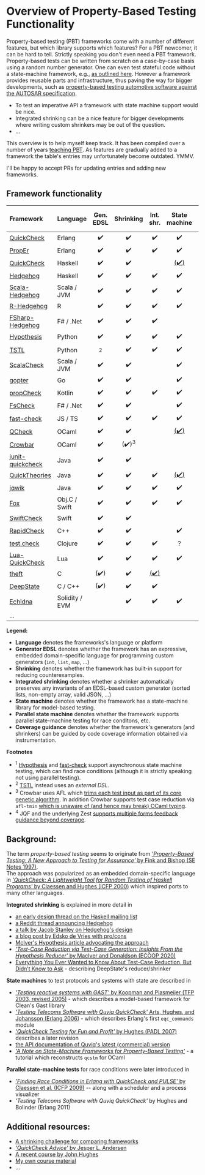 Overview of Property-Based Testing Functionality
================================================

Property-based testing (PBT) frameworks come with a number of
different features, but which library supports which features?
For a PBT newcomer, it can be hard to tell.
Strictly speaking you don't even need a PBT framework. Property-based tests can be written from scratch
on a case-by-case basis using a random number generator. One can even test stateful code without a state-machine framework,
e.g., [as outlined here](https://github.com/silentbicycle/theft/blob/master/doc/properties.md#testing-stateful-systems).
However a framework provides reusable parts and infrastructure, thus paving the way for bigger developments, such as
[property-based testing automotive software against the AUTOSAR specification](https://www.youtube.com/watch?v=zi0rHwfiX1Q).



- To test an imperative API a framework with state machine support would be nice.
- Integrated shrinking can be a nice feature for bigger developments
  where writing custom shrinkers may be out of the question.
- ...

This overview is to help myself keep track. It has been compiled over a number of years
[teaching PBT](https://janmidtgaard.dk/quickcheck/). As features are gradually added to
a framework the table's entries may unfortunately become outdated. YMMV.

I'll be happy to accept PRs for updating entries and adding new frameworks.




Framework functionality
-----------------------

| Framework                                                         | Language       | Gen. EDSL          | Shrinking          | Int. shr.          | State machine      | Par. st. mach.     | Cov. guidance      |
|:------------------------------------------------------------------|:---------------|:------------------:|:------------------:|:------------------:|:------------------:|:------------------:|:------------------:|
| [QuickCheck](http://www.quviq.com/products/erlang-quickcheck/)    | Erlang         | :heavy_check_mark: | :heavy_check_mark: | :heavy_check_mark: | :heavy_check_mark: | :heavy_check_mark: |                    |
| [PropEr](https://github.com/proper-testing/proper)                | Erlang         | :heavy_check_mark: | :heavy_check_mark: | :heavy_check_mark: | :heavy_check_mark: | :heavy_check_mark: |                    |
| [QuickCheck](https://github.com/nick8325/quickcheck)              | Haskell        | :heavy_check_mark: | :heavy_check_mark: |                    | [(:heavy_check_mark:)](https://github.com/advancedtelematic/quickcheck-state-machine) | [(:heavy_check_mark:)](https://github.com/advancedtelematic/quickcheck-state-machine) |                    |
| [Hedgehog](https://github.com/hedgehogqa/haskell-hedgehog)        | Haskell        | :heavy_check_mark: | :heavy_check_mark: | :heavy_check_mark: | :heavy_check_mark: | :heavy_check_mark: |                    |
| [Scala-Hedgehog](https://github.com/hedgehogqa/scala-hedgehog)    | Scala / JVM    | :heavy_check_mark: | :heavy_check_mark: | :heavy_check_mark: | :heavy_check_mark: | :heavy_check_mark: |                    |
| [R-Hedgehog](https://github.com/hedgehogqa/r-hedgehog)            | R              | :heavy_check_mark: | :heavy_check_mark: | :heavy_check_mark: | :heavy_check_mark: |                    |                    |
| [FSharp-Hedgehog](https://github.com/hedgehogqa/fsharp-hedgehog)  | F# / .Net      | :heavy_check_mark: | :heavy_check_mark: | :heavy_check_mark: |                    |                    |                    |
| [Hypothesis](https://github.com/HypothesisWorks/hypothesis)       | Python         | :heavy_check_mark: | :heavy_check_mark: | :heavy_check_mark: | :heavy_check_mark: | [(:heavy_check_mark:)](https://pypi.org/project/hypothesis-trio/)<sup>1</sup> | [(:heavy_check_mark:)](https://hypofuzz.com), [(:heavy_check_mark:)](https://hypothesis.readthedocs.io/en/latest/details.html#use-with-external-fuzzers) |
| [TSTL](https://github.com/agroce/tstl)                            | Python         | <sup>2</sup>       | :heavy_check_mark: | :heavy_check_mark: | :heavy_check_mark: |                    | :heavy_check_mark: |
| [ScalaCheck](https://github.com/typelevel/scalacheck)             | Scala / JVM    | :heavy_check_mark: | :heavy_check_mark: |                    | :heavy_check_mark: | :heavy_check_mark: |                    |
| [gopter](https://github.com/leanovate/gopter)                     | Go             | :heavy_check_mark: | :heavy_check_mark: |                    | :heavy_check_mark: |                    |                    |
| [propCheck](https://github.com/1Jajen1/propCheck)	                | Kotlin  	     | :heavy_check_mark: | :heavy_check_mark: | :heavy_check_mark: | :heavy_check_mark: | :heavy_check_mark: |                    |
| [FsCheck](https://fscheck.github.io/FsCheck/index.html)           | F# / .Net      | :heavy_check_mark: | :heavy_check_mark: |                    | :heavy_check_mark: |                    |                    |
| [fast-check](https://github.com/dubzzz/fast-check)                | JS / TS        | :heavy_check_mark: | :heavy_check_mark: | :heavy_check_mark: | :heavy_check_mark: | [(:heavy_check_mark:)](https://github.com/dubzzz/fast-check/blob/main/documentation/Tips.md#detect-race-conditions)<sup>1</sup> |                    |
| [QCheck](https://github.com/c-cube/qcheck)                        | OCaml          | :heavy_check_mark: | :heavy_check_mark: |                    | [(:heavy_check_mark:)](https://github.com/jmid/qcstm) |                |                    |
| [Crowbar](https://github.com/stedolan/crowbar)                    | OCaml          | :heavy_check_mark: | (:heavy_check_mark:)<sup>3</sup> |                    |                    |                    | :heavy_check_mark: |
| [junit-quickcheck](https://github.com/pholser/junit-quickcheck)   | Java           | :heavy_check_mark: | :heavy_check_mark: | | | | [(:heavy_check_mark:)](https://github.com/rohanpadhye/JQF)<sup>4</sup> |
| [QuickTheories](https://github.com/quicktheories/QuickTheories)   | Java           | :heavy_check_mark: | :heavy_check_mark: | :heavy_check_mark: | [(:heavy_check_mark:)](https://github.com/quicktheories/QuickTheories/issues/42) | [(:heavy_check_mark:)](https://github.com/quicktheories/QuickTheories/issues/42) | [:heavy_check_mark:](https://github.com/quicktheories/QuickTheories#coverage-guidance) |
| [jqwik](https://jqwik.net/)                                       | Java           | :heavy_check_mark: | :heavy_check_mark: | :heavy_check_mark: | :heavy_check_mark: |                    |                    |
| [Fox](https://github.com/jeffh/Fox)                               | Obj.C / Swift  | :heavy_check_mark: | :heavy_check_mark: | :heavy_check_mark: | :heavy_check_mark: | [(:heavy_check_mark:)](https://github.com/jeffh/Fox/pull/28) |                     |
| [SwiftCheck](https://github.com/typelift/SwiftCheck)              | Swift          | :heavy_check_mark: | :heavy_check_mark: |                    |                    |                    |                    |
| [RapidCheck](https://github.com/emil-e/rapidcheck/)               | C++            | :heavy_check_mark: | :heavy_check_mark: |                    | :heavy_check_mark: | [(:heavy_check_mark:)](https://github.com/emil-e/rapidcheck/issues/47) |                    |
| [test.check](https://github.com/clojure/test.check)               | Clojure        | :heavy_check_mark: | :heavy_check_mark: | :heavy_check_mark: | ?                  | ?                  |                    |
| [Lua-QuickCheck](https://github.com/luc-tielen/lua-quickcheck)    | Lua            | :heavy_check_mark: | :heavy_check_mark: | :heavy_check_mark: | :heavy_check_mark: |                    |                    |
| [theft](https://github.com/silentbicycle/theft)                   | C              | (:heavy_check_mark:) | :heavy_check_mark: | [(:heavy_check_mark:)](https://github.com/silentbicycle/theft/blob/master/doc/shrinking.md#auto-shrinking) |                    |                    | [(:heavy_check_mark:)](https://github.com/silentbicycle/theft/issues/43) |
| [DeepState](https://github.com/trailofbits/deepstate)             | C / C++        | (:heavy_check_mark:) | :heavy_check_mark: | :heavy_check_mark: |                    |                    | :heavy_check_mark: |
| [Echidna](https://github.com/crytic/echidna)                      | Solidity / EVM |                    | :heavy_check_mark: | :heavy_check_mark: | :heavy_check_mark: |                    | :heavy_check_mark: |
| ... 

**Legend:**
 - **Language** denotes the frameworks's language or platform
 - **Generator EDSL** denotes whether the framework has an expressive, embedded domain-specific language for programming custom generators (`int`, `list`, `map`, ...)
 - **Shrinking** denotes whether the framework has built-in support for reducing counterexamples.
 - **Integrated shrinking** denotes whether a shrinker automatically preserves any invariants of an EDSL-based custom generator (sorted lists, non-empty array, valid JSON, ...)
 - **State machine** denotes whether the framework has a state-machine library for model-based testing.
 - **Parallel state machine** denotes whether the framework supports parallel state-machine testing for race conditons, etc.  
 - **Coverage guidance** denotes whether the framework's generators (and shrinkers) can be guided by code coverage information obtained via instrumentation.

 **Footnotes**
  - <sup>1</sup> [Hypothesis](https://github.com/HypothesisWorks/hypothesis) and [fast-check](https://github.com/dubzzz/fast-check) support asynchronous state machine testing, which can find race conditions (although it is strictly speaking not using parallel testing).
  - <sup>2</sup> [TSTL](https://github.com/agroce/tstl) instead uses an *external DSL*.
  - <sup>3</sup> Crowbar uses AFL which [trims each test input as part of its core genetic algorithm](https://lcamtuf.coredump.cx/afl/README.txt). In addition Crowbar supports test case reduction via `afl-tmin` [which is unaware of (and hence may break) OCaml typing](https://tarides.com/blog/2020-08-03-fuzzing-ocamlformat-with-afl-and-crowbar).
  - <sup>4</sup> JQF and the underlying Zest [supports multiple forms feedback guidance beyond coverage](https://github.com/rohanpadhye/jqf/wiki/The-Guidance-interface).

Background:
-----------

The term *property-based testing* seems to originate from [*'Property-Based Testing; A New Approach to Testing for Assurance'* by Fink and Bishop (SE Notes 1997)](http://nob.cs.ucdavis.edu/~bishop/papers/1997-sen/pbt.pdf).  
The approach was popularized as an embedded domain-specific language in [*'QuickCheck: A Lightweight Tool for Random Testing of Haskell Programs'* by Claessen and Hughes (ICFP 2000)](http://www.eecs.northwestern.edu/%7Erobby/courses/395-495-2009-fall/quick.pdf) which inspired ports to many other languages.

**Integrated shrinking** is explained in more detail in
 - [an early design thread on the Haskell mailing list](https://mail.haskell.org/pipermail/libraries/2013-November/021674.html)
 - [a Reddit thread announcing Hedgehog](https://www.reddit.com/r/haskell/comments/646k3d/ann_hedgehog_property_testing/)
 - [a talk by Jacob Stanley on Hedgehog's design](https://www.youtube.com/watch?v=AIv_9T0xKEo)
 - [a blog post by Edsko de Vries with pro/cons](https://www.well-typed.com/blog/2019/05/integrated-shrinking/)
 - [McIver's Hypothesis article advocating the approach](https://hypothesis.works/articles/integrated-shrinking/)
 - [*'Test-Case Reduction via Test-Case Generation: Insights From the Hypothesis Reducer'* by MacIver and Donaldson (ECOOP 2020)](https://www.doc.ic.ac.uk/~afd/homepages/papers/pdfs/2020/ECOOP_Hypothesis.pdf)
 - [Everything You Ever Wanted to Know About Test-Case Reduction, But Didn’t Know to Ask](https://blog.trailofbits.com/2019/11/11/test-case-reduction/) - describing DeepState's reducer/shrinker


**State machines** to test protocols and systems with state are described in
 - [*'Testing reactive systems with GAST'* by Koopman and Plasmeijer (TFP 2003, revised 2005)](https://repository.ubn.ru.nl/bitstream/handle/2066/60573/60573.pdf?sequence=1) - which describes a model-based framework for Clean's Gast library
 - [*'Testing Telecoms Software with Quviq QuickCheck'* Arts, Hughes, and Johansson (Erlang 2006)](http://citeseerx.ist.psu.edu/viewdoc/download?doi=10.1.1.148.6554&rep=rep1&type=pdf) - which describes Erlang's first `eqc_commands` module
 - [*'QuickCheck Testing for Fun and Profit'* by Hughes (PADL 2007)](https://people.inf.elte.hu/center/fulltext.pdf)  describes a later revision 
 - [the API documentation of Quviq's latest (commercial) version](http://quviq.com/documentation/eqc/)
 - [*'A Note on State-Machine Frameworks for Property-Based Testing'*](https://janmidtgaard.dk/quickcheck/stmnote.pdf) - a tutorial which reconstructs `qcstm` for OCaml


**Parallel state-machine tests** for race conditions were later introduced in
 - [*'Finding Race Conditions in Erlang with QuickCheck and PULSE'* by Claessen et al. (ICFP 2009)](https://smallbone.se/papers/finding-race-conditions.pdf) -- along with a scheduler and a process visualizer
 - *'Testing Telecoms Software with Quviq QuickCheck'* by Hughes and Bolinder (Erlang 2011)
   

Additional resources:
---------------------
 - [A shrinking challenge for comparing frameworks](https://github.com/jlink/shrinking-challenge)
 - [*'QuickCheck Advice'* by Jesper L. Andersen](https://medium.com/@jlouis666/quickcheck-advice-c357efb4e7e6)
 - [A recent course by John Hughes](http://www.cse.chalmers.se/~rjmh/MGS2019/)
 - [My own course material](https://janmidtgaard.dk/quickcheck/)
 - ...
